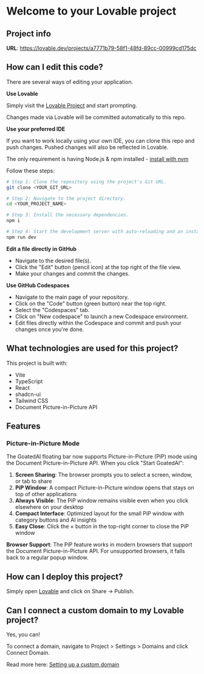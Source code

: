 # Welcome to your Lovable project

## Project info

**URL**: https://lovable.dev/projects/a7771b79-58f1-48fd-89cc-00999cd175dc

## How can I edit this code?

There are several ways of editing your application.

**Use Lovable**

Simply visit the [Lovable Project](https://lovable.dev/projects/a7771b79-58f1-48fd-89cc-00999cd175dc) and start prompting.

Changes made via Lovable will be committed automatically to this repo.

**Use your preferred IDE**

If you want to work locally using your own IDE, you can clone this repo and push changes. Pushed changes will also be reflected in Lovable.

The only requirement is having Node.js & npm installed - [install with nvm](https://github.com/nvm-sh/nvm#installing-and-updating)

Follow these steps:

```sh
# Step 1: Clone the repository using the project's Git URL.
git clone <YOUR_GIT_URL>

# Step 2: Navigate to the project directory.
cd <YOUR_PROJECT_NAME>

# Step 3: Install the necessary dependencies.
npm i

# Step 4: Start the development server with auto-reloading and an instant preview.
npm run dev
```

**Edit a file directly in GitHub**

- Navigate to the desired file(s).
- Click the "Edit" button (pencil icon) at the top right of the file view.
- Make your changes and commit the changes.

**Use GitHub Codespaces**

- Navigate to the main page of your repository.
- Click on the "Code" button (green button) near the top right.
- Select the "Codespaces" tab.
- Click on "New codespace" to launch a new Codespace environment.
- Edit files directly within the Codespace and commit and push your changes once you're done.

## What technologies are used for this project?

This project is built with:

- Vite
- TypeScript
- React
- shadcn-ui
- Tailwind CSS
- Document Picture-in-Picture API

## Features

### Picture-in-Picture Mode

The GoatedAI floating bar now supports Picture-in-Picture (PiP) mode using the Document Picture-in-Picture API. When you click "Start GoatedAI":

1. **Screen Sharing**: The browser prompts you to select a screen, window, or tab to share
2. **PiP Window**: A compact Picture-in-Picture window opens that stays on top of other applications
3. **Always Visible**: The PiP window remains visible even when you click elsewhere on your desktop
4. **Compact Interface**: Optimized layout for the small PiP window with category buttons and AI insights
5. **Easy Close**: Click the × button in the top-right corner to close the PiP window

**Browser Support**: The PiP feature works in modern browsers that support the Document Picture-in-Picture API. For unsupported browsers, it falls back to a regular popup window.

## How can I deploy this project?

Simply open [Lovable](https://lovable.dev/projects/a7771b79-58f1-48fd-89cc-00999cd175dc) and click on Share -> Publish.

## Can I connect a custom domain to my Lovable project?

Yes, you can!

To connect a domain, navigate to Project > Settings > Domains and click Connect Domain.

Read more here: [Setting up a custom domain](https://docs.lovable.dev/tips-tricks/custom-domain#step-by-step-guide)
